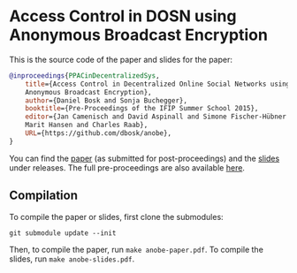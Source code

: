 Access Control in DOSN using Anonymous Broadcast Encryption
===============================================================================

This is the source code of the paper and slides for the paper:
```bibtex
@inproceedings{PPACinDecentralizedSys,
    title={Access Control in Decentralized Online Social Networks using 
    Anonymous Broadcast Encryption},
    author={Daniel Bosk and Sonja Buchegger},
    booktitle={Pre-Proceedings of the IFIP Summer School 2015},
    editor={Jan Camenisch and David Aspinall and Simone Fischer-Hübner and
    Marit Hansen and Charles Raab},
    URL={https://github.com/dbosk/anobe},
}
```

You can find the [paper][1] (as submitted for post-proceedings) and the 
[slides][2] under releases.  The full pre-proceedings are also available 
[here][3].

[1]: https://github.com/dbosk/anobe/releases/download/v1.0/anobe-paper.pdf
[2]: https://github.com/dbosk/anobe/releases/download/v0.1/anobe-slides.pdf
[3]: http://www.ifip-summerschool.org/wp-content/uploads/2015/08/Summer-School-2015-PreProceedings.pdf


Compilation
-------------------------------------------------------------------------------

To compile the paper or slides, first clone the submodules:
```
git submodule update --init
```
Then, to compile the paper, run `make anobe-paper.pdf`.  To compile the slides, 
run `make anobe-slides.pdf`.
